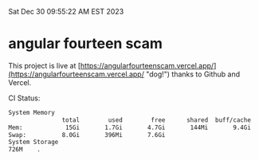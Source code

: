 Sat Dec 30 09:55:22 AM EST 2023

# angular fourteen scam


This project is live at [https://angularfourteenscam.vercel.app/](https://angularfourteenscam.vercel.app/ "dog!") thanks to Github and Vercel.

CI Status: 

```bash
System Memory
               total        used        free      shared  buff/cache   available
Mem:            15Gi       1.7Gi       4.7Gi       144Mi       9.4Gi        13Gi
Swap:          8.0Gi       396Mi       7.6Gi
System Storage
726M	.
```
```bash
